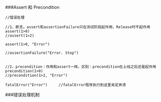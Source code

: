 ###Assert 和 Precondition


    //错误处理

    //1、断言。assert和assertionFailure只在测试阶段起作用，Release时不起作用
    assert(1>0)
    //assert(1>2)

    assert(1>0, "Error")

    //assertionFailure("Error. Stop")


    //2、precondition：作用和assert一样。区别：precondition在上线之后还是起作用
    precondition(1>0)
    //precondition(1>2, "Error")

    fatalError("Error")     //fatalError程序执行到这里肯定奔溃
    
    
    
    
###错误处理机制



